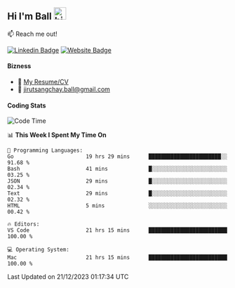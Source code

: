 ## Hi I'm Ball <img src="https://user-images.githubusercontent.com/1303154/88677602-1635ba80-d120-11ea-84d8-d263ba5fc3c0.gif" width="28px" height="28px" alt="hi">
 
:mailbox: Reach me out!

[![Linkedin Badge](https://img.shields.io/badge/-Jirut-0e76a8?style=flat&labelColor=0e76a8&logo=linkedin&logoColor=white)](https://www.linkedin.com/in/jirut-sangchay-338370251)
[![Website Badge](https://img.shields.io/badge/Website-184aa8?logo=website&logoColor=)](https://resume-jirut.web.app)

<!-- TODO: Add last video link -->
#### Bizness
- :paperclip: [My Resume/CV](https://github.com/Jirut01/Jirut01/blob/main/resume_jirut.pdf)
- :email: jirutsangchay.ball@gmail.com

#### Coding Stats


<!--START_SECTION:waka-->
![Code Time](http://img.shields.io/badge/Code%20Time-629%20hrs%2027%20mins-blue)

📊 **This Week I Spent My Time On** 

```text
💬 Programming Languages: 
Go                       19 hrs 29 mins      ███████████████████████░░   91.68 % 
Bash                     41 mins             █░░░░░░░░░░░░░░░░░░░░░░░░   03.25 % 
JSON                     29 mins             █░░░░░░░░░░░░░░░░░░░░░░░░   02.34 % 
Text                     29 mins             █░░░░░░░░░░░░░░░░░░░░░░░░   02.32 % 
HTML                     5 mins              ░░░░░░░░░░░░░░░░░░░░░░░░░   00.42 % 

🔥 Editors: 
VS Code                  21 hrs 15 mins      █████████████████████████   100.00 % 

💻 Operating System: 
Mac                      21 hrs 15 mins      █████████████████████████   100.00 % 
```


 Last Updated on 21/12/2023 01:17:34 UTC
<!--END_SECTION:waka-->

